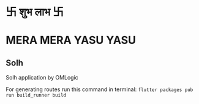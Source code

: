 # 卐 शुभ लाभ 卐

# MERA MERA YASU YASU

## Solh
 Solh application by OMLogic
 
 For generating routes run this command in terminal: `flutter packages pub run build_runner build`
